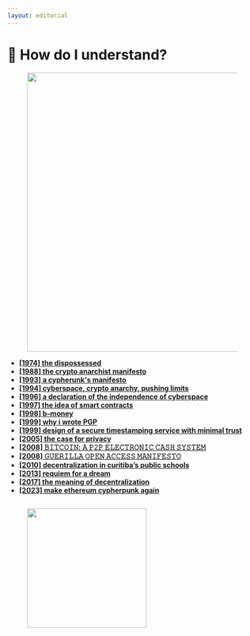 ```yaml
---
layout: editorial
---
```


# 👾 How do I understand?

<figure><img src="../../../../../../../.gitbook/assets/pexels-btgl-♡-6558238.jpg" alt="" width="563"><figcaption></figcaption></figure>

* [**\[1974\] the dispossessed**](https://en.wikipedia.org/wiki/The\_Dispossessed)
* [**\[1988\] the crypto anarchist manifesto**](https://nakamotoinstitute.org/crypto-anarchist-manifesto/)
* [**\[1993\] a cypherunk's manifesto**](https://activism.net/cypherpunk/manifesto.html)
* [**\[1994\] cyberspace, crypto anarchy, pushing limits**](https://nakamotoinstitute.org/cyberspace-crypto-anarchy-and-pushing-limits/)
* [**\[1996\] a declaration of the independence of cyberspace**](https://www.eff.org/cyberspace-independence)
* [**\[1997\] the idea of smart contracts**](https://nakamotoinstitute.org/the-idea-of-smart-contracts/)
* [**\[1998\] b-money**](http://www.weidai.com/bmoney.txt)
* [**\[1999\] why i wrote PGP**](https://www.philzimmermann.com/EN/essays/WhyIWrotePGP.html)
* [**\[1999\] design of a secure timestamping service with minimal trust**](https://nakamotoinstitute.org/static/docs/secure-timestamping-service.pdf)
* [**\[2005\] the case for privacy**](https://nakamotoinstitute.org/the-case-for-privacy/)
* [**\[2008\] 𝙱𝙸𝚃𝙲𝙾𝙸𝙽: 𝙰 𝙿𝟸𝙿 𝙴𝙻𝙴𝙲𝚃𝚁𝙾𝙽𝙸𝙲 𝙲𝙰𝚂𝙷 𝚂𝚈𝚂𝚃𝙴𝙼**](https://nakamotoinstitute.org/static/docs/bitcoin.pdf)
* [**\[2008\] 𝙶𝚄𝙴𝚁𝙸𝙻𝙻𝙰 𝙾𝙿𝙴𝙽 𝙰𝙲𝙲𝙴𝚂𝚂 𝙼𝙰𝙽𝙸𝙵𝙴𝚂𝚃𝙾**](https://archive.org/details/GuerillaOpenAccessManifesto/mode/2up)
* [**\[2010\] decentralization in curitiba’s public schools**](https://acervodigital.ufpr.br/handle/1884/24232)
* [**\[2013\] requiem for a dream**](https://www.newyorker.com/magazine/2013/03/11/requiem-for-a-dream)
* [**\[2017\] the meaning of decentralization**](https://medium.com/@VitalikButerin/the-meaning-of-decentralization-a0c92b76a274)
* [**\[2023\] make ethereum cypherpunk again**](https://vitalik.eth.limo/general/2023/12/28/cypherpunk.html)

<div>

<figure><img src="../../../../../../../.gitbook/assets/Screenshot 2024-02-25 at 12.59.03 PM.png" alt=""><figcaption></figcaption></figure>

 

<figure><img src="../../../../../../../.gitbook/assets/Screenshot 2024-02-25 at 12.59.07 PM.png" alt="" width="241"><figcaption></figcaption></figure>

</div>
